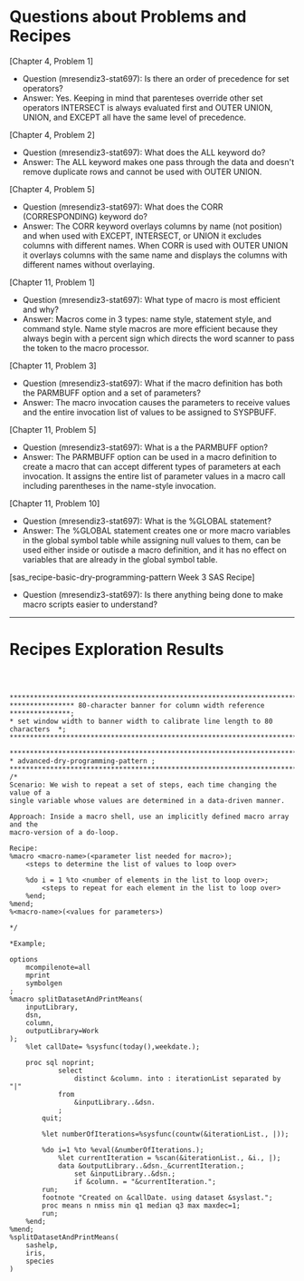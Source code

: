 
# Questions about Problems and Recipes

[Chapter 4, Problem 1]
* Question (mresendiz3-stat697): Is there an order of precedence for set operators?
* Answer: Yes. Keeping in mind that parenteses override other set operators INTERSECT is always evaluated first and OUTER UNION, UNION, and EXCEPT all have the same level of precedence. 


[Chapter 4, Problem 2]
* Question (mresendiz3-stat697): What does the ALL keyword do?
* Answer: The ALL keyword makes one pass through the data and doesn't remove duplicate rows and cannot be used with OUTER UNION. 


[Chapter 4, Problem 5]
* Question (mresendiz3-stat697): What does the CORR (CORRESPONDING) keyword do?
* Answer: The CORR keyword overlays columns by name (not position) and when used with EXCEPT, INTERSECT, or UNION it excludes columns with different names. When CORR is used with OUTER UNION it overlays columns with the same name and displays the columns with different names without overlaying. 


[Chapter 11, Problem 1]
* Question (mresendiz3-stat697): What type of macro is most efficient and why?
* Answer: Macros come in 3 types: name style, statement style, and command style. Name style macros are more efficient because they always begin with a percent sign which directs the word scanner to pass the token to the macro processor. 


[Chapter 11, Problem 3]
* Question (mresendiz3-stat697): What if the macro definition has both the PARMBUFF option and a set of parameters?
* Answer: The macro invocation causes the parameters to receive values and the entire invocation list of values to be assigned to SYSPBUFF. 


[Chapter 11, Problem 5]
* Question (mresendiz3-stat697): What is a the PARMBUFF option?
* Answer: The PARMBUFF option can be used in a macro definition to create a macro that can accept different types of parameters at each invocation. It assigns the entire list of parameter values in a macro call including parentheses in the name-style invocation. 


[Chapter 11, Problem 10]
* Question (mresendiz3-stat697): What is the %GLOBAL statement?
* Answer: The %GLOBAL statement creates one or more macro variables in the global symbol table while assigning null values to them, can be used either inside or outisde a macro definition, and it has no effect on variables that are already in the global symbol table. 


[sas_recipe-basic-dry-programming-pattern Week 3 SAS Recipe]
* Question (mresendiz3-stat697): Is there anything being done to make macro scripts easier to understand?




***



# Recipes Exploration Results



```



*******************************************************************************;
**************** 80-character banner for column width reference ***************;
* set window width to banner width to calibrate line length to 80 characters  *;
*******************************************************************************;

*******************************************************************************;
* advanced-dry-programming-pattern ;
*******************************************************************************;
/*
Scenario: We wish to repeat a set of steps, each time changing the value of a
single variable whose values are determined in a data-driven manner.

Approach: Inside a macro shell, use an implicitly defined macro array and the
macro-version of a do-loop.

Recipe:
%macro <macro-name>(<parameter list needed for macro>);
    <steps to determine the list of values to loop over>

    %do i = 1 %to <number of elements in the list to loop over>;
        <steps to repeat for each element in the list to loop over>
    %end;
%mend;
%<macro-name>(<values for parameters>)

*/

*Example;

options 
	mcompilenote=all
	mprint
	symbolgen
;
%macro splitDatasetAndPrintMeans(
	inputLibrary,
	dsn,
	column,
	outputLibrary=Work
);
	%let callDate= %sysfunc(today(),weekdate.);

	proc sql noprint;
			select
				distinct &column. into : iterationList separated by "|"
			from 
				&inputLibrary..&dsn.
			;
		quit;

		%let numberOfIterations=%sysfunc(countw(&iterationList., |));

		%do i=1 %to %eval(&numberOfIterations.);
			%let currentIteration = %scan(&iterationList., &i., |);
			data &outputLibrary..&dsn._&currentIteration.;
				set &inputLibrary..&dsn.;
				if &column. = "&currentIteration.";
		run;
		footnote "Created on &callDate. using dataset &syslast.";
		proc means n nmiss min q1 median q3 max maxdec=1;
		run;
	%end;
%mend;
%splitDatasetAndPrintMeans(
	sashelp,
	iris,
	species
)
			




```
